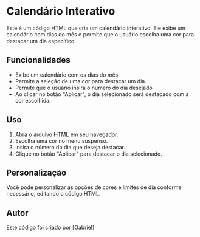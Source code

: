 # Calendário Interativo

Este é um código HTML que cria um calendário interativo. Ele exibe um calendário com dias do mês e permite que o usuário escolha uma cor para destacar um dia específico.

## Funcionalidades
* Exibe um calendário com os dias do mês.
* Permite a seleção de uma cor para destacar um dia.
* Permite que o usuário insira o número do dia desejado
* Ao clicar no botão "Aplicar", o dia selecionado será destacado com a cor escolhida.
## Uso
1. Abra o arquivo HTML em seu navegador.
2. Escolha uma cor no menu suspenso.
3. Insira o número do dia que deseja destacar.
4. Clique no botão "Aplicar" para destacar o dia selecionado.
## Personalização 

Você pode personalizar as opções de cores e limites de dia conforme necessário, editando o código HTML.

## Autor

Este código foi criado por [Gabriel]